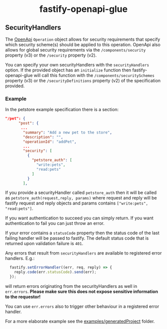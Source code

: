 <h1 align="center">fastify-openapi-glue</h1>

## SecurityHandlers
The [OpenApi](https://www.openapis.org/) `Operation` object allows for security requirements that specify which security scheme(s) should be applied to this operation. OpenApi also allows for global security requirements via the `/components/security` property (v3) or the `/security` property (v2).

You can specify your own securityHandlers with the `securityHandlers` option.
If the provided object has an `initialize` function then fastify-openapi-glue will call this function with the `/components/securitySchemes` property (v3) or the `/securityDefinitions` property (v2) of the specification provided.

### Example

In the petstore example specification there is a section:
```json
"/pet": {
      "post": {
       ...
        "summary": "Add a new pet to the store",
        "description": "",
        "operationId": "addPet",
        ...
        "security": [
          {
            "petstore_auth": [
              "write:pets",
              "read:pets"
            ]
          }
        ],
```

If you provide a securityHandler called `petstore_auth` then it will be called as `petstore_auth(request,reply, params)` where request and reply will be fastify request and reply objects and params contains `["write:pets", "read:pets"]`.

If you want authentication to succeed you can simply return. If you want authentication to fail you can just throw an error. 

If your error contains a `statusCode` property then the status code of the last failing handler will be passed to fastify. The default status code that is returned upon validation failure is `401`.

Any errors that result from `securityHandlers` are available to registered error handlers. E.g.:
```javascript
  fastify.setErrorHandler((err, req, reply) => {
    reply.code(err.statusCode).send(err);
  });
```
will return errors originating from the securityHandlers as well in `err.errors`.
**Please make sure this does not expose sensitive information to the requestor!**

You can use `err.errors` also to trigger other behaviour in a registered error handler.

For a more elaborate example see the [examples/generatedProject](/examples/generatedProject) folder.
